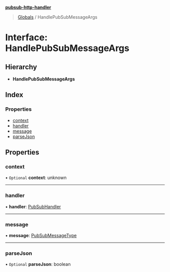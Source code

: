 **[pubsub-http-handler](../README.md)**

> [Globals](../README.md) / HandlePubSubMessageArgs

# Interface: HandlePubSubMessageArgs

## Hierarchy

* **HandlePubSubMessageArgs**

## Index

### Properties

* [context](handlepubsubmessageargs.md#context)
* [handler](handlepubsubmessageargs.md#handler)
* [message](handlepubsubmessageargs.md#message)
* [parseJson](handlepubsubmessageargs.md#parsejson)

## Properties

### context

• `Optional` **context**: unknown

___

### handler

•  **handler**: [PubSubHandler](../README.md#pubsubhandler)

___

### message

•  **message**: [PubSubMessageType](../README.md#pubsubmessagetype)

___

### parseJson

• `Optional` **parseJson**: boolean
